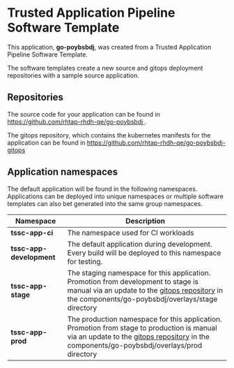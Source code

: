 # Trusted Application Pipeline Software Template

This application, **go-poybsbdj**, was created from a Trusted Application Pipeline Software Template.

The software templates create a new source and gitops deployment repositories with a sample source application. 

## Repositories

The source code for your application can be found in [https://github.com/rhtap-rhdh-qe/go-poybsbdj ](https://github.com/rhtap-rhdh-qe/go-poybsbdj ).
 
The gitops repository, which contains the kubernetes manifests for the application can be found in 
[https://github.com/rhtap-rhdh-qe/go-poybsbdj-gitops ](https://github.com/rhtap-rhdh-qe/go-poybsbdj-gitops ) 

## Application namespaces 

The default application will be found in the following namespaces. Applications can be deployed into unique namespaces or multiple software templates can also bet generated into the same group namespaces.  

|  Namespace   |  Description   |  
| -------- | -------- |
| **tssc-app-ci** | The namespace used for CI workloads |
| **tssc-app-development** | The default application during development. Every build will be deployed to this namespace for testing. |
| **tssc-app-stage** | The staging namespace for this application. Promotion from development to stage is manual via an update to the [gitops repository](https://github.com/rhtap-rhdh-qe/go-poybsbdj-gitops ) in the components/go-poybsbdj/overlays/stage directory |
| **tssc-app-prod** | The production namespace for this application. Promotion from stage to production is manual via an update to the [gitops repository](https://github.com/rhtap-rhdh-qe/go-poybsbdj-gitops ) in the components/go-poybsbdj/overlays/prod directory |